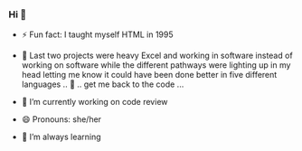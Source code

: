 ### Hi 👋

- ⚡ Fun fact: I taught myself HTML in 1995  

- 👯 Last two projects were heavy Excel and working in software instead of working on software while the different pathways were lighting up in my head letting me know it could have been done better in five different languages .. 🤔 .. get me back to the code ...   

- 🔭 I’m currently working on code review  

- 😄 Pronouns: she/her

- 🌱 I’m always learning 



<!--
**BethShearon/BethShearon** is a ✨ _special_ ✨ repository because its `README.md` (this file) appears on your GitHub profile.

Here are some ideas to get you started:

- 🤔 I’m looking for help with ...
- 💬 Ask me about ...
- 📫 How to reach me: ...

- ⚡ Fun fact: ...
-->
